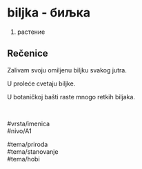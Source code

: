 # biljka - биљка

1. растение

## Rečenice

Zalivam svoju omiljenu biljku svakog jutra.

U proleće cvetaju biljke.

U botaničkoj bašti raste mnogo retkih biljaka.

<br>

#vrsta/imenica  
#nivo/A1  

#tema/priroda  
#tema/stanovanje  
#tema/hobi  
